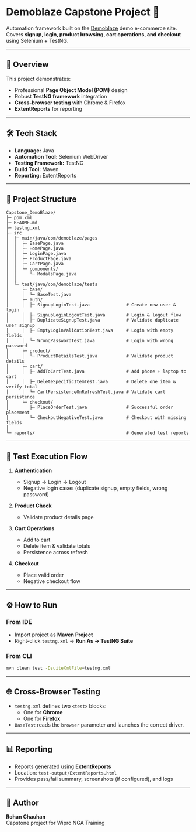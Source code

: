 # Demoblaze Capstone Project 🚀

Automation framework built on the [Demoblaze](https://www.demoblaze.com/) demo e-commerce site.  
Covers **signup, login, product browsing, cart operations, and checkout** using Selenium + TestNG.

---

## 📌 Overview
This project demonstrates:
- Professional **Page Object Model (POM)** design
- Robust **TestNG framework** integration
- **Cross-browser testing** with Chrome & Firefox
- **ExtentReports** for reporting

---

## 🛠️ Tech Stack
- **Language:** Java  
- **Automation Tool:** Selenium WebDriver  
- **Testing Framework:** TestNG  
- **Build Tool:** Maven  
- **Reporting:** ExtentReports  

---

## 📂 Project Structure

```
Capstone_DemoBlaze/
├─ pom.xml
├─ README.md
├─ testng.xml
├─ src
│  ├─ main/java/com/demoblaze/pages
│  │  ├─ BasePage.java
│  │  ├─ HomePage.java
│  │  ├─ LoginPage.java
│  │  ├─ ProductPage.java
│  │  ├─ CartPage.java
│  │  └─ components/
│  │     └─ ModalsPage.java
│  │
│  └─ test/java/com/demoblaze/tests
│     ├─ base/
│     │  └─ BaseTest.java
│     ├─ auth/
│     │  ├─ SignupLoginTest.java              # Create new user & login
│     │  ├─ SignupLoginLogoutTest.java        # Login & logout flow
│     │  ├─ DuplicateSignupTest.java          # Validate duplicate user signup
│     │  ├─ EmptyLoginValidationTest.java     # Login with empty fields
│     │  └─ WrongPasswordTest.java            # Login with wrong password
│     ├─ product/
│     │  └─ ProductDetailsTest.java           # Validate product details
│     ├─ cart/
│     │  ├─ AddToCartTest.java                # Add phone + laptop to cart
│     │  ├─ DeleteSpecificItemTest.java       # Delete one item & verify total
│     │  └─ CartPersistenceOnRefreshTest.java # Validate cart persistence
│     └─ checkout/
│        ├─ PlaceOrderTest.java               # Successful order placement
│        └─ CheckoutNegativeTest.java         # Checkout with missing fields
│
└─ reports/                                   # Generated test reports
```

---

## 🔄 Test Execution Flow

1. **Authentication**  
   - Signup → Login → Logout  
   - Negative login cases (duplicate signup, empty fields, wrong password)

2. **Product Check**  
   - Validate product details page

3. **Cart Operations**  
   - Add to cart  
   - Delete item & validate totals  
   - Persistence across refresh

4. **Checkout**  
   - Place valid order  
   - Negative checkout flow

---

## ⚙️ How to Run

### From IDE
- Import project as **Maven Project**  
- Right-click `testng.xml` → **Run As → TestNG Suite**

### From CLI
```bash
mvn clean test -DsuiteXmlFile=testng.xml
```

---

## 🌐 Cross-Browser Testing
- `testng.xml` defines two `<test>` blocks:
  - One for **Chrome**
  - One for **Firefox**
- `BaseTest` reads the `browser` parameter and launches the correct driver.

---

## 📊 Reporting
- Reports generated using **ExtentReports**  
- Location: `test-output/ExtentReports.html`  
- Provides pass/fail summary, screenshots (if configured), and logs  

---

## 🙋 Author
**Rohan Chauhan**  
Capstone project for Wipro NGA Training

